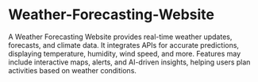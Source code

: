 # Weather-Forecasting-Website
A Weather Forecasting Website provides real-time weather updates, forecasts, and climate data. It integrates APIs for accurate predictions, displaying temperature, humidity, wind speed, and more. Features may include interactive maps, alerts, and AI-driven insights, helping users plan activities based on weather conditions.
